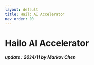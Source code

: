 ```yaml
---
layout: default
title: Hailo AI Accelerator
nav_order: 10
---
```


# Hailo AI Accelerator
##### update : 2024/11 by Markov Chen
